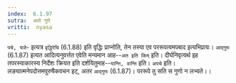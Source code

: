 ```yaml
---
index:  6.1.97
sutra:  अतो गुणे
vritti:  nyasa
---
```


`पचे, यजे`- इत्यत्र `वृद्धिरेचि` (6.1.88) इति वृद्धिः प्राप्नोति, तेन तस्या एव पररूपत्वमपबाद इत्यभिप्रायः।
`आद्गुमः` (6.1.87) इत्यत आदित्यनुवर्त्तत एवेति मन्यमान आह--`अत इति किम्` इति। दीर्घनिवृत्यर्थ इह तपरस्याकारस्य निर्देशः क्रियत इति दर्शयितुमाह--`यान्ति, वान्ति` इति।
`अपचे` इति। लङ्यात्मनेपदोत्तमपुरुषैकवचन इट्, अतर `आद्गुणः` (6.1.87)। पररूपे तु सति स गुणो न लभ्यते।।

